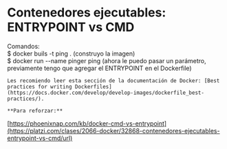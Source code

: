 # Contenedores ejecutables: ENTRYPOINT vs CMD

Comandos:  
$ docker buils -t ping . (construyo la imagen)  
$ docker run --name pinger ping <hostname> (ahora le puedo pasar un parámetro, previamente tengo que agregar el ENTRYPOINT en el Dockerfile)
	
	Les recomiendo leer esta sección de la documentación de Docker: [Best practices for writing Dockerfiles](https://docs.docker.com/develop/develop-images/dockerfile_best-practices/).
	
	**Para reforzar:**   
[https://phoenixnap.com/kb/docker-cmd-vs-entrypoint](https://platzi.com/clases/2066-docker/32868-contenedores-ejecutables-entrypoint-vs-cmd/url)